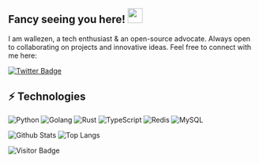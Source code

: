 ## Fancy seeing you here! <img src="https://raw.githubusercontent.com/aemmadi/aemmadi/master/wave.gif" width="30">

I am wallezen, a tech enthusiast & an open-source advocate. Always open to collaborating on projects and innovative ideas. Feel free to connect with me here:

[![Twitter Badge](https://img.shields.io/badge/-wallezen007-blue?style=flat-square&logo=twitter&logoColor=white&link=https://twitter.com/wallezen007)](https://twitter.com/wallezen007)

## ⚡ Technologies

![Python](https://img.shields.io/badge/-Python-black?style=flat-square&logo=Python)
![Golang](https://img.shields.io/badge/-Golang-black?style=flat-square&logo=go)
![Rust](https://img.shields.io/badge/-Rust-black?style=flat-square&logo=Rust)
![TypeScript](https://img.shields.io/badge/-TypeScript-black?style=flat-square&logo=TypeScript)
![Redis](https://img.shields.io/badge/-Redis-black?style=flat-square&logo=Redis)
![MySQL](https://img.shields.io/badge/-MySQL-black?style=flat-square&logo=mysql)

![Github Stats](https://github-readme-stats.vercel.app/api?username=wallezen&count_private=true&show_icons=true&include_all_commits=true)
![Top Langs](https://github-readme-stats.vercel.app/api/top-langs/?username=wallezen&hide=TeX&layout=compact)

![Visitor Badge](https://visitor-badge.laobi.icu/badge?page_id=wallezen.wallezen)
